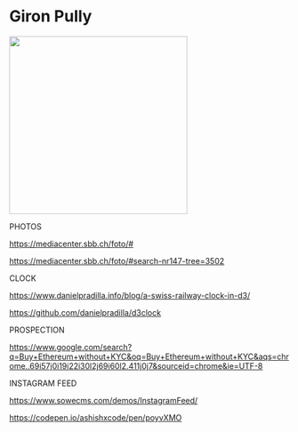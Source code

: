 # Giron Pully

<img src="https://gironpully.ch/images/logo/logo-pully-express-reduced.png" width="320px">



PHOTOS 

https://mediacenter.sbb.ch/foto/#

https://mediacenter.sbb.ch/foto/#search-nr147-tree=3502



CLOCK

https://www.danielpradilla.info/blog/a-swiss-railway-clock-in-d3/

https://github.com/danielpradilla/d3clock




PROSPECTION

https://www.google.com/search?q=Buy+Ethereum+without+KYC&oq=Buy+Ethereum+without+KYC&aqs=chrome..69i57j0i19i22i30l2j69i60l2.411j0j7&sourceid=chrome&ie=UTF-8





INSTAGRAM FEED

https://www.sowecms.com/demos/InstagramFeed/

https://codepen.io/ashishxcode/pen/poyvXMO

